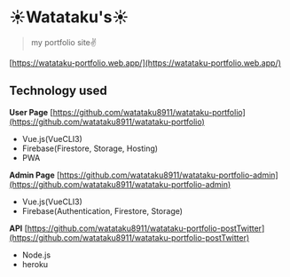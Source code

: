 # ☀️Watataku's☀️

> my portfolio site✌️

[https://watataku-portfolio.web.app/](https://watataku-portfolio.web.app/)

## Technology used

**User Page**
[https://github.com/watataku8911/watataku-portfolio](https://github.com/watataku8911/watataku-portfolio)

- Vue.js(VueCLI3)
- Firebase(Firestore, Storage, Hosting)
- PWA

**Admin Page**
[https://github.com/watataku8911/watataku-portfolio-admin](https://github.com/watataku8911/watataku-portfolio-admin)


- Vue.js(VueCLI3)
- Firebase(Authentication, Firestore, Storage)

**API**
[https://github.com/watataku8911/watataku-portfolio-postTwitter](https://github.com/watataku8911/watataku-portfolio-postTwitter)

- Node.js
- heroku

